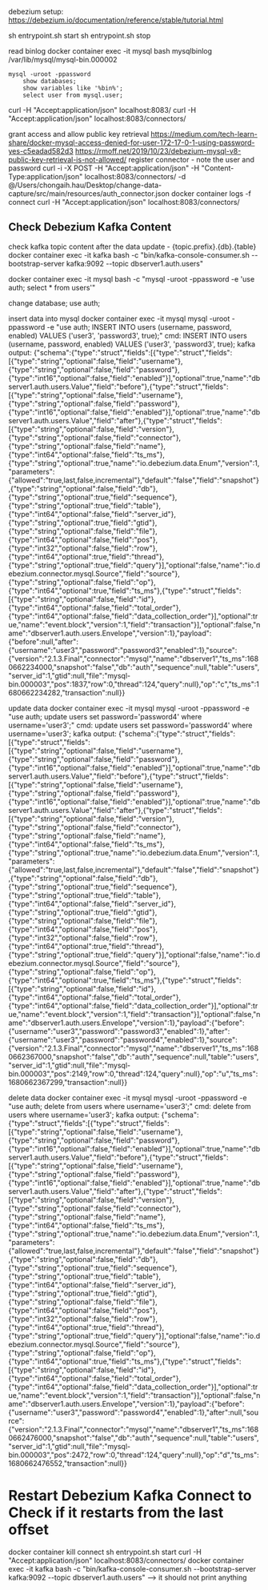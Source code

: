 debezium setup:
https://debezium.io/documentation/reference/stable/tutorial.html

sh entrypoint.sh start
sh entrypoint.sh stop

read binlog
    docker container exec -it mysql bash
    mysqlbinlog /var/lib/mysql/mysql-bin.000002

    mysql -uroot -ppassword
        show databases;
        show variables like '%bin%';
        select user from mysql.user;

curl -H "Accept:application/json" localhost:8083/
curl -H "Accept:application/json" localhost:8083/connectors/

grant access and allow public key retrieval
https://medium.com/tech-learn-share/docker-mysql-access-denied-for-user-172-17-0-1-using-password-yes-c5eadad582d3
https://rmoff.net/2019/10/23/debezium-mysql-v8-public-key-retrieval-is-not-allowed/
register connector - note the user and password
    curl -i -X POST -H "Accept:application/json" -H "Content-Type:application/json" localhost:8083/connectors/ -d @/Users/chongaih.hau/Desktop/change-data-capture/src/main/resources/auth_connector.json
    docker container logs -f connect
    curl -H "Accept:application/json" localhost:8083/connectors/

## Check Debezium Kafka Content
check kafka topic content after the data update - {topic.prefix}.{db}.{table}
    docker container exec -it kafka bash -c "bin/kafka-console-consumer.sh --bootstrap-server kafka:9092 --topic dbserver1.auth.users"

docker container exec -it mysql bash -c "mysql -uroot -ppassword -e 'use auth; select * from users'"

change database;
    use auth;

insert data into mysql
    docker container exec -it mysql mysql -uroot -ppassword -e "use auth; INSERT INTO users (username, password, enabled) VALUES ('user3', 'password3', true);"
    cmd:
        INSERT INTO users (username, password, enabled)
        VALUES
        ('user3', 'password3', true);
    kafka output:
        {"schema":{"type":"struct","fields":[{"type":"struct","fields":[{"type":"string","optional":false,"field":"username"},{"type":"string","optional":false,"field":"password"},{"type":"int16","optional":false,"field":"enabled"}],"optional":true,"name":"dbserver1.auth.users.Value","field":"before"},{"type":"struct","fields":[{"type":"string","optional":false,"field":"username"},{"type":"string","optional":false,"field":"password"},{"type":"int16","optional":false,"field":"enabled"}],"optional":true,"name":"dbserver1.auth.users.Value","field":"after"},{"type":"struct","fields":[{"type":"string","optional":false,"field":"version"},{"type":"string","optional":false,"field":"connector"},{"type":"string","optional":false,"field":"name"},{"type":"int64","optional":false,"field":"ts_ms"},{"type":"string","optional":true,"name":"io.debezium.data.Enum","version":1,"parameters":{"allowed":"true,last,false,incremental"},"default":"false","field":"snapshot"},{"type":"string","optional":false,"field":"db"},{"type":"string","optional":true,"field":"sequence"},{"type":"string","optional":true,"field":"table"},{"type":"int64","optional":false,"field":"server_id"},{"type":"string","optional":true,"field":"gtid"},{"type":"string","optional":false,"field":"file"},{"type":"int64","optional":false,"field":"pos"},{"type":"int32","optional":false,"field":"row"},{"type":"int64","optional":true,"field":"thread"},{"type":"string","optional":true,"field":"query"}],"optional":false,"name":"io.debezium.connector.mysql.Source","field":"source"},{"type":"string","optional":false,"field":"op"},{"type":"int64","optional":true,"field":"ts_ms"},{"type":"struct","fields":[{"type":"string","optional":false,"field":"id"},{"type":"int64","optional":false,"field":"total_order"},{"type":"int64","optional":false,"field":"data_collection_order"}],"optional":true,"name":"event.block","version":1,"field":"transaction"}],"optional":false,"name":"dbserver1.auth.users.Envelope","version":1},"payload":{"before":null,"after":{"username":"user3","password":"password3","enabled":1},"source":{"version":"2.1.3.Final","connector":"mysql","name":"dbserver1","ts_ms":1680662234000,"snapshot":"false","db":"auth","sequence":null,"table":"users","server_id":1,"gtid":null,"file":"mysql-bin.000003","pos":1837,"row":0,"thread":124,"query":null},"op":"c","ts_ms":1680662234282,"transaction":null}}

update data
    docker container exec -it mysql mysql -uroot -ppassword -e "use auth; update users set password='password4' where username='user3';"
    cmd:
        update users set password='password4' where username='user3';
    kafka output:
        {"schema":{"type":"struct","fields":[{"type":"struct","fields":[{"type":"string","optional":false,"field":"username"},{"type":"string","optional":false,"field":"password"},{"type":"int16","optional":false,"field":"enabled"}],"optional":true,"name":"dbserver1.auth.users.Value","field":"before"},{"type":"struct","fields":[{"type":"string","optional":false,"field":"username"},{"type":"string","optional":false,"field":"password"},{"type":"int16","optional":false,"field":"enabled"}],"optional":true,"name":"dbserver1.auth.users.Value","field":"after"},{"type":"struct","fields":[{"type":"string","optional":false,"field":"version"},{"type":"string","optional":false,"field":"connector"},{"type":"string","optional":false,"field":"name"},{"type":"int64","optional":false,"field":"ts_ms"},{"type":"string","optional":true,"name":"io.debezium.data.Enum","version":1,"parameters":{"allowed":"true,last,false,incremental"},"default":"false","field":"snapshot"},{"type":"string","optional":false,"field":"db"},{"type":"string","optional":true,"field":"sequence"},{"type":"string","optional":true,"field":"table"},{"type":"int64","optional":false,"field":"server_id"},{"type":"string","optional":true,"field":"gtid"},{"type":"string","optional":false,"field":"file"},{"type":"int64","optional":false,"field":"pos"},{"type":"int32","optional":false,"field":"row"},{"type":"int64","optional":true,"field":"thread"},{"type":"string","optional":true,"field":"query"}],"optional":false,"name":"io.debezium.connector.mysql.Source","field":"source"},{"type":"string","optional":false,"field":"op"},{"type":"int64","optional":true,"field":"ts_ms"},{"type":"struct","fields":[{"type":"string","optional":false,"field":"id"},{"type":"int64","optional":false,"field":"total_order"},{"type":"int64","optional":false,"field":"data_collection_order"}],"optional":true,"name":"event.block","version":1,"field":"transaction"}],"optional":false,"name":"dbserver1.auth.users.Envelope","version":1},"payload":{"before":{"username":"user3","password":"password3","enabled":1},"after":{"username":"user3","password":"password4","enabled":1},"source":{"version":"2.1.3.Final","connector":"mysql","name":"dbserver1","ts_ms":1680662367000,"snapshot":"false","db":"auth","sequence":null,"table":"users","server_id":1,"gtid":null,"file":"mysql-bin.000003","pos":2149,"row":0,"thread":124,"query":null},"op":"u","ts_ms":1680662367299,"transaction":null}}

delete data
    docker container exec -it mysql mysql -uroot -ppassword -e "use auth; delete from users where username='user3';"
    cmd:
        delete from users where username='user3';
    kafka output:
        {"schema":{"type":"struct","fields":[{"type":"struct","fields":[{"type":"string","optional":false,"field":"username"},{"type":"string","optional":false,"field":"password"},{"type":"int16","optional":false,"field":"enabled"}],"optional":true,"name":"dbserver1.auth.users.Value","field":"before"},{"type":"struct","fields":[{"type":"string","optional":false,"field":"username"},{"type":"string","optional":false,"field":"password"},{"type":"int16","optional":false,"field":"enabled"}],"optional":true,"name":"dbserver1.auth.users.Value","field":"after"},{"type":"struct","fields":[{"type":"string","optional":false,"field":"version"},{"type":"string","optional":false,"field":"connector"},{"type":"string","optional":false,"field":"name"},{"type":"int64","optional":false,"field":"ts_ms"},{"type":"string","optional":true,"name":"io.debezium.data.Enum","version":1,"parameters":{"allowed":"true,last,false,incremental"},"default":"false","field":"snapshot"},{"type":"string","optional":false,"field":"db"},{"type":"string","optional":true,"field":"sequence"},{"type":"string","optional":true,"field":"table"},{"type":"int64","optional":false,"field":"server_id"},{"type":"string","optional":true,"field":"gtid"},{"type":"string","optional":false,"field":"file"},{"type":"int64","optional":false,"field":"pos"},{"type":"int32","optional":false,"field":"row"},{"type":"int64","optional":true,"field":"thread"},{"type":"string","optional":true,"field":"query"}],"optional":false,"name":"io.debezium.connector.mysql.Source","field":"source"},{"type":"string","optional":false,"field":"op"},{"type":"int64","optional":true,"field":"ts_ms"},{"type":"struct","fields":[{"type":"string","optional":false,"field":"id"},{"type":"int64","optional":false,"field":"total_order"},{"type":"int64","optional":false,"field":"data_collection_order"}],"optional":true,"name":"event.block","version":1,"field":"transaction"}],"optional":false,"name":"dbserver1.auth.users.Envelope","version":1},"payload":{"before":{"username":"user3","password":"password4","enabled":1},"after":null,"source":{"version":"2.1.3.Final","connector":"mysql","name":"dbserver1","ts_ms":1680662476000,"snapshot":"false","db":"auth","sequence":null,"table":"users","server_id":1,"gtid":null,"file":"mysql-bin.000003","pos":2472,"row":0,"thread":124,"query":null},"op":"d","ts_ms":1680662476552,"transaction":null}}


# Restart Debezium Kafka Connect to Check if it restarts from the last offset
docker container kill connect
sh entrypoint.sh start
curl -H "Accept:application/json" localhost:8083/connectors/
docker container exec -it kafka bash -c "bin/kafka-console-consumer.sh --bootstrap-server kafka:9092 --topic dbserver1.auth.users" --> it should not print anything


